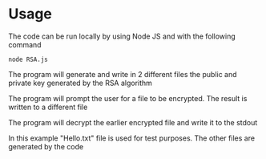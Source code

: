 # Usage

The code can be run locally by using Node JS and with the following command

`node RSA.js`

The program will generate and write in 2 different files the public and private key generated by the RSA algorithm

The program will prompt the user for a file to be encrypted. The result is written to a different file

The program will decrypt the earlier encrypted file and write it to the stdout

In this example "Hello.txt" file is used for test purposes. The other files are generated by the code
